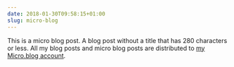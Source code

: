 ```yaml
---
date: 2018-01-30T09:58:15+01:00
slug: micro-blog
---
```


This is a micro blog post. A blog post without a title that 
has 280 characters or less. All my blog posts and micro blog posts are distributed
to [my Micro.blog account](http://micro.blog/ka).

